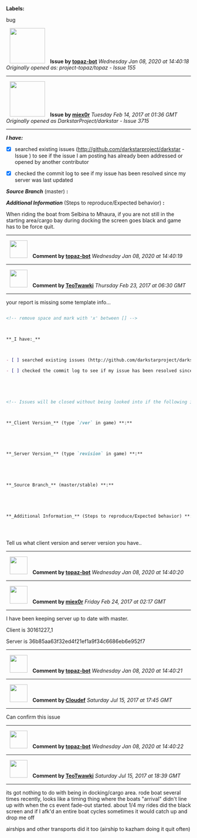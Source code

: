 **Labels:**

bug



<a href="https://github.com/topaz-bot"><img src="https://avatars3.githubusercontent.com/u/59651103?v=4" width="96" height="96" hspace="10"></img></a> **Issue by [topaz-bot](https://github.com/topaz-bot)**
_Wednesday Jan 08, 2020 at 14:40:18_
_Originally opened as: project-topaz/topaz - Issue 155_

----

<a href="https://github.com/miex0r"><img src="https://avatars0.githubusercontent.com/u/716136?v=4"  width="96" height="96" hspace="10"></img></a> **Issue by [miex0r](https://github.com/miex0r)**
_Tuesday Feb 14, 2017 at 01:36 GMT_
_Originally opened as DarkstarProject/darkstar - Issue 3715_

----

**_I have:_**

- [X] searched existing issues (http://github.com/darkstarproject/darkstar - Issue ) to see if the issue I am posting has already been addressed or opened by another contributor
- [X] checked the commit log to see if my issue has been resolved since my server was last updated

**_Source Branch_** (master) **:**


**_Additional Information_** (Steps to reproduce/Expected behavior) **:**

When riding the boat from Selbina to Mhaura, if you are not still in the starting area/cargo bay during docking the screen goes black and game has to be force quit.




----
<a href="https://github.com/topaz-bot"><img src="https://avatars3.githubusercontent.com/u/59651103?v=4" width="48" height="48" hspace="10"></img></a> **Comment by [topaz-bot](https://github.com/topaz-bot)**
_Wednesday Jan 08, 2020 at 14:40:19_

----

<a href="https://github.com/TeoTwawki"><img src="https://avatars0.githubusercontent.com/u/6871475?v=4"  width="48" height="48" hspace="10"></img></a> **Comment by [TeoTwawki](https://github.com/TeoTwawki)**
_Thursday Feb 23, 2017 at 06:30 GMT_

----

your report is missing some template info...

```markdown
<!-- remove space and mark with 'x' between [] -->

**_I have:_**

- [ ] searched existing issues (http://github.com/darkstarproject/darkstar - Issue ) to see if the issue I am posting has already been addressed or opened by another contributor
- [ ] checked the commit log to see if my issue has been resolved since my server was last updated


<!-- Issues will be closed without being looked into if the following information is missing (unless its not applicable). -->

**_Client Version_** (type `/ver` in game) **:**


**_Server Version_** (type `revision` in game) **:**


**_Source Branch_** (master/stable) **:**


**_Additional Information_** (Steps to reproduce/Expected behavior) **:**


```

Tell us what client version and server version you have..



----
<a href="https://github.com/topaz-bot"><img src="https://avatars3.githubusercontent.com/u/59651103?v=4" width="48" height="48" hspace="10"></img></a> **Comment by [topaz-bot](https://github.com/topaz-bot)**
_Wednesday Jan 08, 2020 at 14:40:20_

----

<a href="https://github.com/miex0r"><img src="https://avatars0.githubusercontent.com/u/716136?v=4"  width="48" height="48" hspace="10"></img></a> **Comment by [miex0r](https://github.com/miex0r)**
_Friday Feb 24, 2017 at 02:17 GMT_

----

I have been keeping server up to date with master.
Client is 30161227_1
Server is 36b85aa63f32ed4f21ef1a9f34c6686eb6e952f7



----
<a href="https://github.com/topaz-bot"><img src="https://avatars3.githubusercontent.com/u/59651103?v=4" width="48" height="48" hspace="10"></img></a> **Comment by [topaz-bot](https://github.com/topaz-bot)**
_Wednesday Jan 08, 2020 at 14:40:21_

----

<a href="https://github.com/Cloudef"><img src="https://avatars2.githubusercontent.com/u/480330?v=4"  width="48" height="48" hspace="10"></img></a> **Comment by [Cloudef](https://github.com/Cloudef)**
_Saturday Jul 15, 2017 at 17:45 GMT_

----

Can confirm this issue



----
<a href="https://github.com/topaz-bot"><img src="https://avatars3.githubusercontent.com/u/59651103?v=4" width="48" height="48" hspace="10"></img></a> **Comment by [topaz-bot](https://github.com/topaz-bot)**
_Wednesday Jan 08, 2020 at 14:40:22_

----

<a href="https://github.com/TeoTwawki"><img src="https://avatars0.githubusercontent.com/u/6871475?v=4"  width="48" height="48" hspace="10"></img></a> **Comment by [TeoTwawki](https://github.com/TeoTwawki)**
_Saturday Jul 15, 2017 at 18:39 GMT_

----

its got nothing to do with being in docking/cargo area. rode boat several times recently, looks like a timing thing where the boats "arrival" didn't line up with when the cs event fade-out started. about 1/4 my rides did the black screen and if I afk'd an entire boat cycles sometimes it would catch up and drop me off


airships and other transports did it too (airship to kazham doing it quit often)

